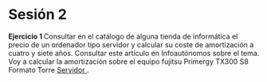 <h1> Sesión 2 </h1>

<strong> Ejercicio 1 </strong>
Consultar en el catálogo de alguna tienda de informática el precio de un ordenador tipo servidor y calcular su coste de amortización a cuatro y siete años. Consultar este artículo en Infoautónomos sobre el tema.
Voy a calcular la amortización sobre el equipo fujitsu  Primergy TX300 S8 Formato Torre <a href="http://www.pccomponentes.com/fujitsu_primergy_tx300_s8_formato_torre.html"> Servidor </a>.
<br>





